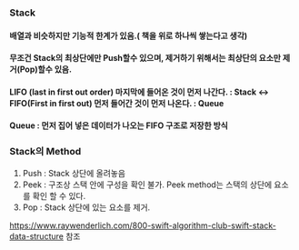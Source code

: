 ### Stack

#### 배열과 비슷하지만 기능적 한계가 있음.( 책을 위로 하나씩 쌓는다고 생각)
#### 무조건 Stack의 최상단에만 Push할수 있으며, 제거하기 위해서는 최상단의 요소만 제거(Pop)할수 있음.
#### LIFO (last in first out order) 마지막에 들어온 것이 먼저 나간다. : Stack <-> FIFO(First in first out) 먼저 들어간 것이 먼저 나온다. : Queue
#### Queue : 먼저 집어 넣은 데이터가 나오는 FIFO 구조로 저장한 방식 





### Stack의 Method
1. Push : Stack 상단에 올려놓음
2. Peek : 구조상 스택 안에 구성을 확인 불가. Peek method는 스택의 상단에 요소를 확인 할 수 있다.
3. Pop : Stack 상단에 있는 요소를 제거.

https://www.raywenderlich.com/800-swift-algorithm-club-swift-stack-data-structure 참조
